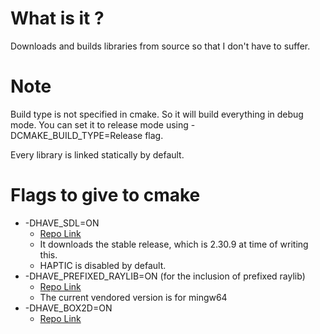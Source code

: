 
# What is it ? 
Downloads and builds libraries from source so that I don't have to suffer. 
# Note 
Build type is not specified in cmake. So it will build everything in debug mode.
You can set it to release mode using -DCMAKE_BUILD_TYPE=Release flag. 

Every library is linked statically by default. 
# Flags to give to cmake
- -DHAVE_SDL=ON
  - [Repo Link](https://github.com/libsdl-org/SDL.git)
  - It downloads the stable release, which is 2.30.9 at time of writing this.
  - HAPTIC is disabled by default. 
- -DHAVE_PREFIXED_RAYLIB=ON (for the inclusion of prefixed raylib)
    - [Repo Link](https://github.com/CrackedPixel/raylib.git)
    - The current vendored version is for mingw64
- -DHAVE_BOX2D=ON
  - [Repo Link](https://github.com/erincatto/box2d.git)
